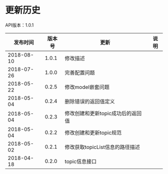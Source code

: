 # 更新历史 #
API版本：1.0.1

|发布时间|版本号|更新|说明|
|---|---|---|---|
|2018-08-10|1.0.1 |修改描述|| 
|2018-07-26|1.0.0|完善配置问题 ||
|2018-05-22 | 0.2.5 |修改model嵌套问题 ||
|2018-05-04 | 0.2.4 |删除错误的返回值定义 ||
|2018-05-04|0.2.3 |修改创建和更新topic成功后的返回值 ||
|2018-05-04 | 0.2.2| 修改创建和更新topic规范|| 
|2018-05-02 | 0.2.1| 修改获取topicList信息的路径描述 ||
|2018-04-18 |0.2.0 |topic信息接口 ||
